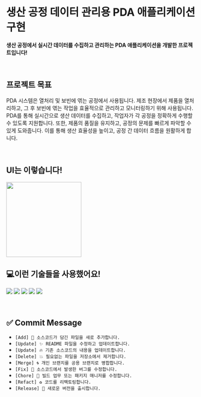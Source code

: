# 생산 공정 데이터 관리용 PDA 애플리케이션 구현

<strong>생산 공정에서 실시간 데이터를 수집하고 관리하는 PDA 애플리케이션을 개발한 프로젝트입니다!</strong>

<br>

## 프로젝트 목표
<P>
PDA 시스템은 열처리 및 보빈에 엮는 공정에서 사용됩니다. 제조 현장에서 제품을 열처리하고, 그 후 보빈에 엮는 작업을 효율적으로 관리하고 모니터링하기 위해 사용됩니다. PDA를 통해 실시간으로 생산 데이터를 수집하고, 작업자가 각 공정을 정확하게 수행할 수 있도록 지원합니다. 또한, 제품의 품질을 유지하고, 공정의 문제를 빠르게 파악할 수 있게 도와줍니다. 이를 통해 생산 효율성을 높이고, 공정 간 데이터 흐름을 원활하게 합니다.
</P>

<br>

## UI는 이렇습니다!
<img src="https://github.com/user-attachments/assets/cc4b638f-a295-409b-a3aa-c673e19ecfca" width="200">

<br>

## 💻이런 기술들을 사용했어요!
<P>
  <img src="https://img.shields.io/badge/.net-512BD4?style=for-the-badge&logo=.NET&logoColor=white">
  <img src="https://img.shields.io/badge/vite-646CFF?style=for-the-badge&logo=VITE&logoColor=white">
  <img src="https://img.shields.io/badge/javascript-F7DF1E?style=for-the-badge&logo=JavaScript&logoColor=white">
  <img src="https://img.shields.io/badge/swagger-85EA2D?style=for-the-badge&logo=Swagger&logoColor=white">
  <img src="https://img.shields.io/badge/github-181717?style=for-the-badge&logo=GitHub&logoColor=white">
</P>

<br>

## ✅ Commit Message
- `[Add] 🌟 소스코드가 담긴 파일을 새로 추가합니다.`
- `[Update] ✨ README 파일을 수정하고 업데이트합니다.`
- `[Update] 🔥 기존 소스코드의 내용을 업데이트합니다.`
- `[Delete] 💥 필요없는 파일을 저장소에서 제거합니다.`
- `[Merge] 🌀 개인 브랜치를 공용 브랜치로 병합합니다.`
- `[Fix] 🔧 소스코드에서 발생한 버그를 수정합니다.`
- `[Chore] 🧹 빌드 업무 또는 패키지 매니저를 수정합니다.`
- `[Refact] ♻ 코드를 리팩토링합니다.`
- `[Release] 🎁 새로운 버전을 출시합니다.`
